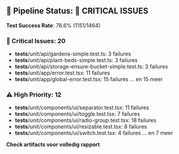 ## 🏦 Pipeline Status: 🔴 CRITICAL ISSUES

**Test Success Rate**: 78.6% (1151/1464)

### 🚨 Critical Issues: 20
- __tests__/unit/api/gardens-simple.test.ts: 3 failures
- __tests__/unit/api/plant-beds-simple.test.ts: 3 failures
- __tests__/unit/api/storage-ensure-bucket-simple.test.ts: 3 failures
- __tests__/unit/app/error.test.tsx: 11 failures
- __tests__/unit/app/global-error.test.tsx: 15 failures
... en 15 meer

### ⚠️ High Priority: 12
- __tests__/unit/components/ui/separator.test.tsx: 11 failures
- __tests__/unit/components/ui/toggle.test.tsx: 7 failures
- __tests__/unit/components/ui/radio-group.test.tsx: 18 failures
- __tests__/unit/components/ui/resizable.test.tsx: 8 failures
- __tests__/unit/components/ui/switch.test.tsx: 4 failures
... en 7 meer

**Check artifacts voor volledig rapport**